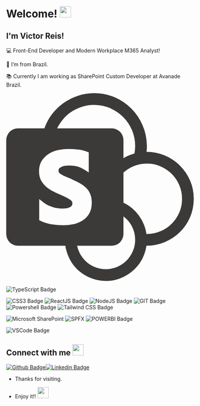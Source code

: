 # Welcome! <img src=https://github.com/TheDudeThatCode/TheDudeThatCode/blob/master/Assets/Earth.gif width="30">

 

## I'm Victor Reis!

 

:computer: Front-End Developer and Modern Workplace M365 Analyst!

:house_with_garden: I’m from Brazil.

:books: Currently I am working as SharePoint Custom Developer at Avanade Brazil.

<svg xmlns:xlink="http://www.w3.org/1999/xlink" xmlns="http://www.w3.org/2000/svg" viewBox="0 0 2048 2048" class="svg_dd790ee3" width="2048" height="2048"><path d="M2048 1152q0 107-40 200t-111 163-165 109-201 40q-12 83-51 153t-99 121-134 81-159 29q-83 0-158-29t-135-80-98-122-52-153H128q-26 0-49-10t-41-27-28-41-10-50V512q0-26 10-49t27-41 41-28 50-10h289q30-86 84-156t126-121 157-79T960 0q119 0 224 45t183 124 123 183 46 224q0 16-1 32t-3 32q106 0 200 40t164 109 111 162 41 201zM960 128q-65 0-125 18t-114 51-95 81-71 106h597q26 0 49 10t41 27 28 41 10 50v197q29-16 58-29t62-22q8-43 8-82 0-93-35-174t-96-142-142-96-175-36zM624 1440q60 0 115-12t99-42 70-76 26-115q0-55-16-94t-46-69-68-50-85-41q-11-8-35-17t-49-20-45-25-19-35q0-18 12-28t31-17 37-8 32-2q36 0 63 4t52 14 49 24 54 33V646q-55-23-108-30t-114-8q-57 0-114 13t-103 42-75 76-29 113q0 64 27 108t67 74 88 51 87 39 68 36 27 43q0 19-12 30t-29 17-35 7-33 2q-24 0-51-4t-55-13-52-20-44-27l-51-40v231q62 32 128 43t136 11zm464 480q66 0 124-25t101-68 69-102 26-125q0-76-33-143t-95-113v192q0 26-10 49t-27 41-41 28-50 10H774q12 56 41 103t70 81 94 53 109 19zm448-384q79 0 149-30t122-82 83-122 30-150q0-79-30-149t-82-122-123-83-149-30q-71 0-137 25t-119 74v328q51 24 93 59t75 80 54 95 29 107h5z" fill="#3B3A39"></path></svg>
 
![TypeScript Badge](https://img.shields.io/badge/TypeScript-007ACC?style=for-the-badge&logo=typescript&logoColor=white)

![CSS3 Badge](https://img.shields.io/badge/CSS3-1572B6?style=for-the-badge&logo=css3&logoColor=white)
![ReactJS Badge](https://img.shields.io/badge/React-20232A?style=for-the-badge&logo=react&logoColor=61DAFB)
![NodeJS Badge](https://img.shields.io/badge/npm-CB3837?style=for-the-badge&logo=npm&logoColor=white)
![GIT Badge](https://img.shields.io/badge/GIT-E44C30?style=for-the-badge&logo=git&logoColor=white)
![Powershell Badge](https://img.shields.io/badge/powershell-5391FE?style=for-the-badge&logo=powershell&logoColor=white)
![Tailwind CSS Badge](https://img.shields.io/badge/Tailwind_CSS-38B2AC?style=for-the-badge&logo=tailwind-css&logoColor=white)

![Microsoft SharePoint](https://img.shields.io/badge/Microsoft_SharePoint-0078D4?style=for-the-badge&logo=microsoft-sharepoint&logoColor=white)
![SPFX](https://img.shields.io/badge/SPFX%20SharePoint%20Framework-20B2AA?style=for-the-badge)
![POWERBI Badge](	https://img.shields.io/badge/PowerBI-F2C811?style=for-the-badge&logo=Power%20BI&logoColor=white)


![VSCode Badge](https://img.shields.io/badge/VSCode-0078D4?style=for-the-badge&logo=visual%20studio%20code&logoColor=white)






## Connect with me <img src=https://github.com/TheDudeThatCode/TheDudeThatCode/blob/master/Assets/Handshake.gif width="30">

[![Github Badge](https://img.shields.io/badge/-Github-000?style=flat-square&logo=Github&logoColor=white&link=https://github.com/velsreis)](https://github.com/velsreis)[![Linkedin Badge](https://img.shields.io/badge/-LinkedIn-blue?style=flat-square&logo=Linkedin&logoColor=white&link=https://www.linkedin.com/in/velsreis/)](https://www.linkedin.com/in/velsreis/)



- Thanks for visiting.

- Enjoy it!! <img src=https://github.com/TheDudeThatCode/TheDudeThatCode/blob/master/Assets/Hi.gif width="30">
